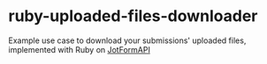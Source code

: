 ruby-uploaded-files-downloader
=============

Example use case to download your submissions' uploaded files, implemented with Ruby on [JotFormAPI](http://api.jotform.com/docs/)
